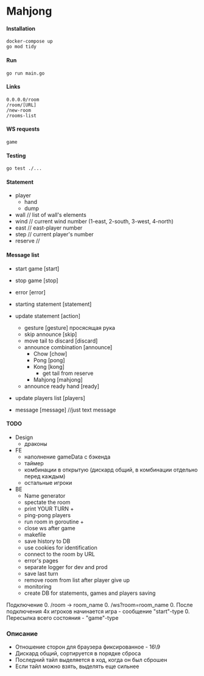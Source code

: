 # Mahjong

#### Installation
    docker-compose up
    go mod tidy

#### Run
    go run main.go
    
#### Links
    0.0.0.0/room
    /room/[URL]
    /new-room
    /rooms-list    

#### WS requests
    game
    
#### Testing
    go test ./...
    
#### Statement
* player
    * hand
    * dump
* wall // list of wall's elements
* wind // current wind number (1-east, 2-south, 3-west, 4-north)
* east // east-player number
* step // current player's number
* reserve // 

#### Message list
* start game [start]
* stop game [stop]
* error [error]
* starting statement [statement]
* update statement [action]
    * gesture [gesture] просясящая рука
    * skip announce [skip]
    * move tail to discard [discard]
    * announce combination [announce]
        * Chow [chow]
        * Pong [pong]
        * Kong [kong]
            * get tail from reserve
        * Mahjong [mahjong]
    * announce ready hand [ready]
        
* update players list [players]
* message [message] //just text message

#### TODO
* Design
  * драконы
* FE
  * наполнение gameData с бэкенда
  * таймер
  * комбинации в открытую (дискард общий, в комбинации отдельно перед каждым)
  * остальные игроки
* BE
  * Name generator 
  * spectate the room
  * print YOUR TURN +
  * ping-pong players
  * run room in goroutine +
  * close ws after game
  * makefile
  * save history to DB
  * use cookies for identification 
  * connect to the room by URL
  * error's pages
  * separate logger for dev and prod
  * save last turn
  * remove room from list after player give up
  * monitoring
  * create DB for statements, games and players saving

Подключение 
0. /room -> room_name
0. /ws?room=room_name
0. После подключения 4х игроков начинается игра - сообщение "start"-type
0. Пересылка всего состояния - "game"-type

### Описание
* Отношение сторон для браузера фиксированное - 16\9
* Дискард общий, сортируется в порядке сброса
* Последний тайл выделяется в ход, когда он был сброшен
* Если тайл можно взять, выделять еще сильнее